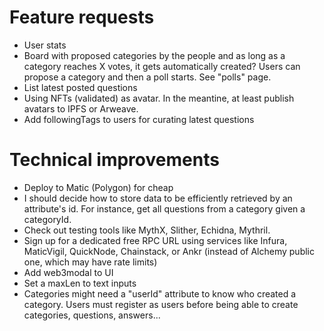 # Feature requests

- User stats
- Board with proposed categories by the people and as long as a category reaches X votes, it gets automatically created? Users can propose a category and then a poll starts. See "polls" page.
- List latest posted questions
- Using NFTs (validated) as avatar. In the meantine, at least publish avatars to IPFS or Arweave.
- Add followingTags to users for curating latest questions


# Technical improvements

- Deploy to Matic (Polygon) for cheap
- I should decide how to store data to be efficiently retrieved by an attribute's id. For instance, get all questions from a category given a categoryId.
- Check out testing tools like MythX, Slither, Echidna, Mythril.
- Sign up for a dedicated free RPC URL using services like Infura, MaticVigil, QuickNode, Chainstack, or Ankr (instead of Alchemy public one, which may have rate limits)
- Add web3modal to UI
- Set a maxLen to text inputs
- Categories might need a "userId" attribute to know who created a category. Users must register as users before being able to create categories, questions, answers...